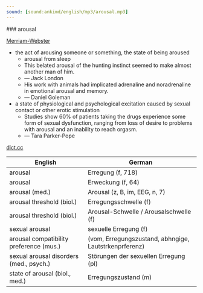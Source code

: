 ```yaml
---
sound: [sound:ankimd/english/mp3/arousal.mp3]
---
```


\### arousal

[Merriam-Webster](https://www.merriam-webster.com/dictionary/arousal)

- the act of arousing someone or something, the state of being aroused
    - arousal from sleep
    - This belated arousal of the hunting instinct seemed to make almost another man of him.
    - — Jack London
    - His work with animals had implicated adrenaline and noradrenaline in emotional arousal and memory.
    - — Daniel Goleman
- a state of physiological and psychological excitation caused by sexual contact or other erotic stimulation
    - Studies show 60% of patients taking the drugs experience some form of sexual dysfunction, ranging from loss of desire to problems with arousal and an inability to reach orgasm.
    - — Tara Parker-Pope

[dict.cc](https://www.dict.cc/arousal)

| English        | German       |
| -------------- | ------------ |
| arousal | Erregung (f, 718) |
| arousal | Erweckung (f, 64) |
| arousal (med.) | Arousal (z, B, im, EEG, n, 7) |
| arousal threshold (biol.) | Erregungsschwelle (f) |
| arousal threshold (biol.) | Arousal-Schwelle / Arousalschwelle (f) |
| sexual arousal | sexuelle Erregung (f) |
| arousal compatibility preference (mus.) |  (vom, Erregungszustand, abhngige, Lautstrkenprferenz) |
| sexual arousal disorders <SADs> (med., psych.) | Störungen der sexuellen Erregung (pl) |
| state of arousal (biol., med.) | Erregungszustand (m) |
